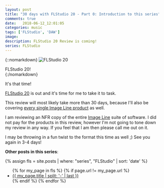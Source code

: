 ```yaml
---
layout: post
title: "30 days with FLStudio 20 - Part 0: Introduction to this series"
comments: true
date:   2018-06-12_12:01:05 
categories: music
tags: ['FLStudio', 'DAW']
image:
description: FLStudio 20 Review is coming!
series: FLStudio
---
```


{::nomarkdown}
    <img src="/assets/FLStudio/FLSplash.png" alt="FLStudio 20">
<div class="image-caption">FLStudio 20!</div>
{:/nomarkdown}

It's that time!

[FLStudio 20](https://www.image-line.com/flstudio/?) is out and it's time for me to take it to task.

This review will most likely take more than 30 days, because I'll also be covering [every single Image Line product](https://www.image-line.com/plugins/category/all/) as well.

I am reviewing an NFR copy of the entire [Image Line](https://www.image-line.com) suite of software. I did not pay for the products in this review, however I'm not going to tone down my review in any way. If you feel that I am then please call me out on it.

I may be throwing in a fun twist to the format this time as well ;) See you again in 3-4 days!


**Other posts in this series**:

{% assign fls = site.posts | where: "series", "FLStudio" | sort: 'date' %}
<ul>
{% for my_page in fls %} 
    {% if page.url != my_page.url  %}
        <li><a class="page-link" href="{{ my_page.url | prepend: site.baseurl }}">{{ my_page.title | split: '-' | last }}</a></li>
    {% endif %}
{% endfor %}
</ul>

